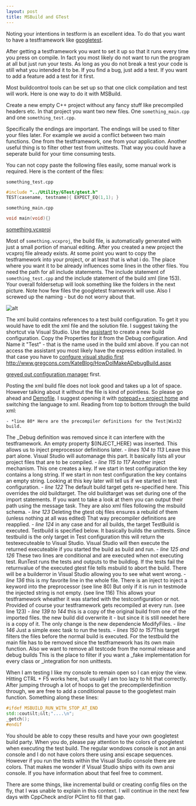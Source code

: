 ```yaml
---
layout: post
title: MSBuild and GTest
---
```


Noting your intentions in testform is an excellent idea. 
To do that you want to have a testframework like 
[googletest](https://code.google.com/p/googletest/downloads/list).



After getting a testframework you want to set it up so that it runs every time you press on compile. 
In fact you most likely do not want to run the program at all but just run your tests. 
As long as you do not break a test your code is still what you intended it to be. 
If you find a bug, just add a test. 
If you want to add a feature add a test for it first.

Most buildcontrol tools can be set up so that one click compilation and test will work. 
Here is one way to do it with MSBuild.

Create a new empty C++ project without any fancy stuff like precompiled headers etc. 
In that project you want two new files. 
One `something_main.cpp` and one `something_test.cpp`.

Specifically the endings are important. 
The endings will be used to filter your files later. 
For example we avoid a conflict between two main functions. 
One from the testframework, one from your application. 
Another useful thing is to filter other test from unittests. 
That way you could have a seperate build for your time consuming tests.

You can not copy paste the following files easily, some manual work is required. 
Here is the content of the files:

`something_test.cpp`
```cpp
#include "../Utility/GTest/gtest.h"
TEST(casename, testname){ EXPECT_EQ(1,1); }
```

`something_main.cpp`
```cpp
void main(void){}
```

[something.vcxproj](http://blog.aypahyo.net/files/MSBuild_GTest_XML.vcxproj)


Most of `something.vcxproj`, the build file, is automatically generated with just a small portion of manual editing. 
After you created a new project the vcxproj file already exists. 
At some point you want to copy the testframework into your project, or at least that is what i do. 
The place where you want it to be already influences some lines in the other files. 
You need the path for all include statements. 
The include statement of `something_test.cpp` and 
the include statement of the build xml (line 153). 
Your overall foldersetup will look something like the folders in the next picture. 
Note how few files the googletest framework will use. 
Also I screwed up the naming - but do not worry about that.

![alt](http://blog.aypahyo.net/pictures/MSBuild_GTest_Folders.png)

The xml build contains references to a test build configuration. 
To get it you would have to edit the xml file and the solution file. 
I suggest taking the shortcut via Visual Studio. 
Use the 
[assistant](http://msdn.microsoft.com/en-us/library/kwybya3w.aspx)
to create a new build configuration.
Copy the Properties for it from the Debug configuration. 
And Name it "Test" - that is the name used in the build xml above. 
If you can not access the assistant you most likely have the express edition installed. 
In that case you have to 
[confgure visual studio first](https://link)
http://www.gregcons.com/KateBlog/HowDoIMakeADebugBuild.aspx

[greyed out configuration manager](http://www.gregcons.com/KateBlog/HowDoIMakeADebugBuild.aspx) 
first.

Posting the xml build file does not look good and takes up a lot of space. 
However talking about it without the file is kind of pointless. 
So please go ahead and [Demofile](http://blog.aypahyo.net/files/MSBuild_GTest_XML.vcxproj). 
I suggest opening it with [notepad++ project home](http://notepad-plus-plus.org/) and switching the language to xml. 
Reading from top to bottom through the build xml:

	- *line 80* Here are the precompiler definitions for the Test|Win32 build. 
The _Debug definition was removed since it can interfere with the testframework. 
An empty property $(INJECT_HERE) was inserted. 
This allows us to inject preprocessor definitions later.
	- *lines 104 to 113* Leave this part alone. 
Visual Studio will automanage this part. 
It basically lists all your project files that are to be compiled.
	- *line 115 to 117* Another inject mechanism. 
This one creates a key. 
If we start in test configuration the key contains a long string. 
If we start in non test configuration the key contains an empty string. 
Looking at this key later will tell us if we started in test configuration.
	- *line 122* The default build target gets re-specified here. 
This overrides the old buildtarget. 
The old buildtarget was set during one of the import statements. 
If you want to take a look at them you can output their path using the message task. 
They are also xml files following the msbuild schema.
	- *line 123* Deleting the gtest obj files ensures a rebuild of them (unless nothing at all was edited) 
That way precompiler definitions are reapplied.
	- *line 124* in any case and for all builds, the target TestBuild is executed. 
Testbuild is specified below. 
It basically builds the unittests. 
Since testbuild is the only target in Test configuration this will return the testexecuteable to Visual Studio. 
Visual Studio will then execute the returned executeable if you started the build as build and run.
	- *line 125 and 126* These two lines are conditional and are executed when not executing test. 
RunTest runs the tests and outputs to the buildlog. 
If the tests fail the returnvalue of the executed gtest file tells msbuild to abort the build. 
There will be a builderror in Visual Studio allowing you to see what went wrong.
	- *line 136* this is my favorite line in the whole file. 
There is an inject to inject a keyword into the preprocessor (see line 80) 
But only if it is run in testmode the injected string is not empty. (see line 116) 
This allows your testframework wheather it was started with the testconfiguration or not. 
Provided of course your testframework gets recompiled at every run. (see line 123)
	- *line 139 to 144* this is a copy of the original build from one of the imported files. 
the new build did overwrite it - but since it is still needet here is a copy of it. 
The only change is the new dependencie ModifyFiles.
	- *line 146* Just a simple exec task to run the tests.
	- *lines 150 to 157*This target filters the files before the normal build is executed. 
For the testbuild the main file has to be removed since the testframework has its own main function. 
Also we want to remove all testcode from the normal release and debug builds 
This is the place to filter if you want a _fake implementation for every class or _integration for non unittests.

When I am testing I like my console to remain open so I can enjoy the view. 
Hitting CTRL + F5 works here, but usually I am too lazy to hit that correctly. 
After jumping through a lot of hoops to get the precompilerdefinition through, 
we are free to add a conditional pause to the googletest main function. 
Something along these lines:

```cpp
#ifdef MSBUILD_RUN_WITH_STOP_AT_END
std::cout&lt;&lt;"....\n"; 
_getch();
#endif
```
You should be able to copy these results and have your own googletest build party. 
When you do, please pay attention to the colors of googletest when executing the test build. 
The regular wondows console is not an ansi console 
and I do not have colors there using ansi escape sequences. 
However if you run the tests within the Visual Studio console there are colors. 
That makes me wonder if Visual Studio ships with its own ansi console. If you have information about that feel free to comment.

There are some things, like incremental build or creating config files on the fly, that I was unable to explain in this context. I will continue in the next few days with CppCheck and/or PClint to fill that gap.